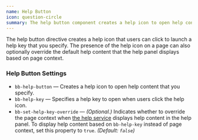 ```yaml
---
name: Help Button
icon: question-circle
summary: The help button component creates a help icon to open help content that you specify. It can also override the default help content in the help panel.
---
```


The help button directive creates a help icon that users can click to launch a help key that you specify. The presence of the help icon on a page can also optionally override the default help content that the help panel displays based on page context.

### Help Button Settings ###
- `bb-help-button` &mdash; Creates a help icon to open help content that you specify.
 - `bb-help-key` &mdash; Specifies a help key to open when users click the help icon.
 - `bb-set-help-key-override` &mdash; *(Optional.)* Indicates whether to override the page context when [the help service](../help) displays help content in the help panel. To display help content based on `bb-help-key` instead of page context, set this property to `true`. *(Default: `false`)*
